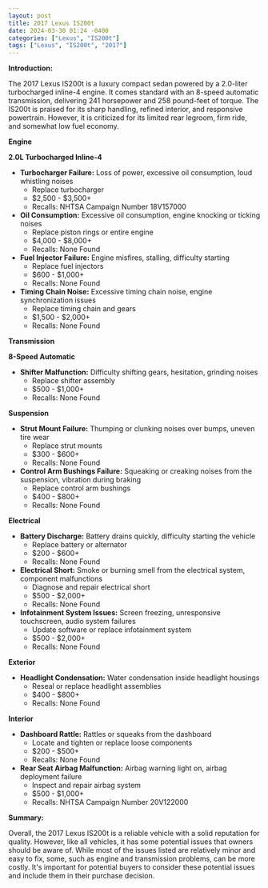```yaml
---
layout: post
title: 2017 Lexus IS200t
date: 2024-03-30 01:24 -0400
categories: ["Lexus", "IS200t"]
tags: ["Lexus", "IS200t", "2017"]
---
```

**Introduction:**

The 2017 Lexus IS200t is a luxury compact sedan powered by a 2.0-liter turbocharged inline-4 engine. It comes standard with an 8-speed automatic transmission, delivering 241 horsepower and 258 pound-feet of torque. The IS200t is praised for its sharp handling, refined interior, and responsive powertrain. However, it is criticized for its limited rear legroom, firm ride, and somewhat low fuel economy.

**Engine**

**2.0L Turbocharged Inline-4**

* **Turbocharger Failure:** Loss of power, excessive oil consumption, loud whistling noises
    * Replace turbocharger
    * $2,500 - $3,500+
    * Recalls: NHTSA Campaign Number 18V157000
* **Oil Consumption:** Excessive oil consumption, engine knocking or ticking noises
    * Replace piston rings or entire engine
    * $4,000 - $8,000+
    * Recalls: None Found
* **Fuel Injector Failure:** Engine misfires, stalling, difficulty starting
    * Replace fuel injectors
    * $600 - $1,000+
    * Recalls: None Found
* **Timing Chain Noise:** Excessive timing chain noise, engine synchronization issues
    * Replace timing chain and gears
    * $1,500 - $2,000+
    * Recalls: None Found

**Transmission**

**8-Speed Automatic**

* **Shifter Malfunction:** Difficulty shifting gears, hesitation, grinding noises
    * Replace shifter assembly
    * $500 - $1,000+
    * Recalls: None Found

**Suspension**

* **Strut Mount Failure:** Thumping or clunking noises over bumps, uneven tire wear
    * Replace strut mounts
    * $300 - $600+
    * Recalls: None Found
* **Control Arm Bushings Failure:** Squeaking or creaking noises from the suspension, vibration during braking
    * Replace control arm bushings
    * $400 - $800+
    * Recalls: None Found

**Electrical**

* **Battery Discharge:** Battery drains quickly, difficulty starting the vehicle
    * Replace battery or alternator
    * $200 - $600+
    * Recalls: None Found
* **Electrical Short:** Smoke or burning smell from the electrical system, component malfunctions
    * Diagnose and repair electrical short
    * $500 - $2,000+
    * Recalls: None Found
* **Infotainment System Issues:** Screen freezing, unresponsive touchscreen, audio system failures
    * Update software or replace infotainment system
    * $500 - $2,000+
    * Recalls: None Found

**Exterior**

* **Headlight Condensation:** Water condensation inside headlight housings
    * Reseal or replace headlight assemblies
    * $400 - $800+
    * Recalls: None Found

**Interior**

* **Dashboard Rattle:** Rattles or squeaks from the dashboard
    * Locate and tighten or replace loose components
    * $200 - $500+
    * Recalls: None Found
* **Rear Seat Airbag Malfunction:** Airbag warning light on, airbag deployment failure
    * Inspect and repair airbag system
    * $500 - $1,000+
    * Recalls: NHTSA Campaign Number 20V122000

**Summary:**

Overall, the 2017 Lexus IS200t is a reliable vehicle with a solid reputation for quality. However, like all vehicles, it has some potential issues that owners should be aware of. While most of the issues listed are relatively minor and easy to fix, some, such as engine and transmission problems, can be more costly. It's important for potential buyers to consider these potential issues and include them in their purchase decision.
